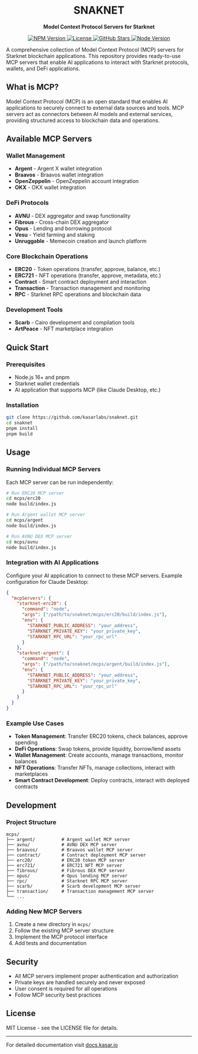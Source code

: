 <div align="center">
  <h1>SNAKNET</h1>
  <p><strong>Model Context Protocol Servers for Starknet</strong></p>

<p>
<a href="https://www.npmjs.com/package/snaknet">
<img src="https://img.shields.io/npm/v/snaknet.svg" alt="NPM Version" />
</a>
<a href="https://github.com/kasarlabs/snaknet/blob/main/LICENSE">
<img src="https://img.shields.io/npm/l/snaknet.svg" alt="License" />
</a>
<a href="https://github.com/kasarlabs/snaknet/stargazers">
<img src="https://img.shields.io/github/stars/kasarlabs/snaknet.svg" alt="GitHub Stars" />
</a>
<a href="https://nodejs.org">
<img src="https://img.shields.io/node/v/snaknet.svg" alt="Node Version" />
</a>
</p>
</div>

A comprehensive collection of Model Context Protocol (MCP) servers for Starknet blockchain applications. This repository provides ready-to-use MCP servers that enable AI applications to interact with Starknet protocols, wallets, and DeFi applications.

## What is MCP?

Model Context Protocol (MCP) is an open standard that enables AI applications to securely connect to external data sources and tools. MCP servers act as connectors between AI models and external services, providing structured access to blockchain data and operations.

## Available MCP Servers

### Wallet Management

- **Argent** - Argent X wallet integration
- **Braavos** - Braavos wallet integration
- **OpenZeppelin** - OpenZeppelin account integration
- **OKX** - OKX wallet integration

### DeFi Protocols

- **AVNU** - DEX aggregator and swap functionality
- **Fibrous** - Cross-chain DEX aggregator
- **Opus** - Lending and borrowing protocol
- **Vesu** - Yield farming and staking
- **Unruggable** - Memecoin creation and launch platform

### Core Blockchain Operations

- **ERC20** - Token operations (transfer, approve, balance, etc.)
- **ERC721** - NFT operations (transfer, approve, metadata, etc.)
- **Contract** - Smart contract deployment and interaction
- **Transaction** - Transaction management and monitoring
- **RPC** - Starknet RPC operations and blockchain data

### Development Tools

- **Scarb** - Cairo development and compilation tools
- **ArtPeace** - NFT marketplace integration

## Quick Start

### Prerequisites

- Node.js 16+ and pnpm
- Starknet wallet credentials
- AI application that supports MCP (like Claude Desktop, etc.)

### Installation

```bash
git clone https://github.com/kasarlabs/snaknet.git
cd snaknet
pnpm install
pnpm build
```

## Usage

### Running Individual MCP Servers

Each MCP server can be run independently:

```bash
# Run ERC20 MCP server
cd mcps/erc20
node build/index.js

# Run Argent wallet MCP server
cd mcps/argent
node build/index.js

# Run AVNU DEX MCP server
cd mcps/avnu
node build/index.js
```

### Integration with AI Applications

Configure your AI application to connect to these MCP servers. Example configuration for Claude Desktop:

```json
{
  "mcpServers": {
    "starknet-erc20": {
      "command": "node",
      "args": ["/path/to/snaknet/mcps/erc20/build/index.js"],
      "env": {
        "STARKNET_PUBLIC_ADDRESS": "your_address",
        "STARKNET_PRIVATE_KEY": "your_private_key",
        "STARKNET_RPC_URL": "your_rpc_url"
      }
    },
    "starknet-argent": {
      "command": "node",
      "args": ["/path/to/snaknet/mcps/argent/build/index.js"],
      "env": {
        "STARKNET_PUBLIC_ADDRESS": "your_address",
        "STARKNET_PRIVATE_KEY": "your_private_key",
        "STARKNET_RPC_URL": "your_rpc_url"
      }
    }
  }
}
```

### Example Use Cases

- **Token Management**: Transfer ERC20 tokens, check balances, approve spending
- **DeFi Operations**: Swap tokens, provide liquidity, borrow/lend assets
- **Wallet Management**: Create accounts, manage transactions, monitor balances
- **NFT Operations**: Transfer NFTs, manage collections, interact with marketplaces
- **Smart Contract Development**: Deploy contracts, interact with deployed contracts

## Development

### Project Structure

```
mcps/
├── argent/          # Argent wallet MCP server
├── avnu/            # AVNU DEX MCP server
├── braavos/         # Braavos wallet MCP server
├── contract/        # Contract deployment MCP server
├── erc20/           # ERC20 token MCP server
├── erc721/          # ERC721 NFT MCP server
├── fibrous/         # Fibrous DEX MCP server
├── opus/            # Opus lending MCP server
├── rpc/             # Starknet RPC MCP server
├── scarb/           # Scarb development MCP server
├── transaction/     # Transaction management MCP server
└── ...
```

### Adding New MCP Servers

1. Create a new directory in `mcps/`
2. Follow the existing MCP server structure
3. Implement the MCP protocol interface
4. Add tests and documentation

## Security

- All MCP servers implement proper authentication and authorization
- Private keys are handled securely and never exposed
- User consent is required for all operations
- Follow MCP security best practices

## License

MIT License - see the LICENSE file for details.

---

For detailed documentation visit [docs.kasar.io](https://docs.kasar.io)
